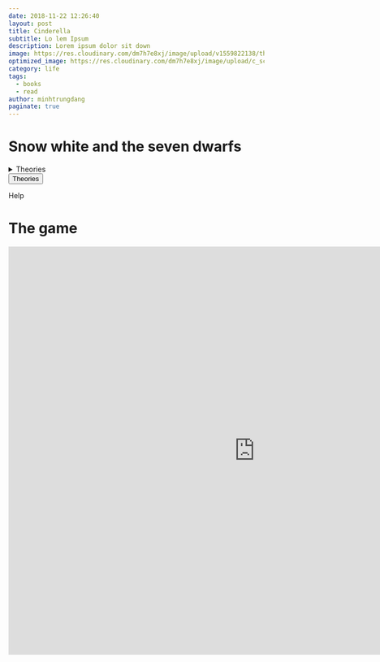 ```yaml
---
date: 2018-11-22 12:26:40
layout: post
title: Cinderella
subtitle: Lo lem Ipsum 
description: Lorem ipsum dolor sit down
image: https://res.cloudinary.com/dm7h7e8xj/image/upload/v1559822138/theme9_v273a9.jpg
optimized_image: https://res.cloudinary.com/dm7h7e8xj/image/upload/c_scale,w_380/v1559822138/theme9_v273a9.jpg
category: life
tags:
  - books
  - read
author: minhtrungdang
paginate: true
---
```


# Snow white and the seven dwarfs

<details>
<summary>Theories</summary>
<br>
Insert theories here
</details>
<button class="accordion"> Theories </button>
<div class="accordion-content">
  <p>Help</p>
</div>

# The game

<iframe src="https://scratch.mit.edu/projects/572196451/embed" allowtransparency="true" width="970" height="804" frameborder="0" scrolling="no" allowfullscreen></iframe>